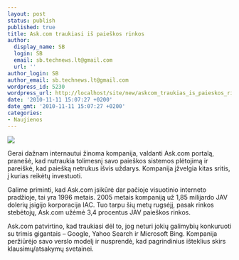 ```yaml
---
layout: post
status: publish
published: true
title: Ask.com traukiasi iš paieškos rinkos
author:
  display_name: SB
  login: SB
  email: sb.technews.lt@gmail.com
  url: ''
author_login: SB
author_email: sb.technews.lt@gmail.com
wordpress_id: 5230
wordpress_url: http://localhost/site/new/askcom_traukias_is_paieskos_rinkos/
date: '2010-11-11 15:07:27 +0200'
date_gmt: '2010-11-11 15:07:27 +0200'
categories:
- Naujienos
---
```

<div class="imgright"><img src="http://www.ipix.lt/images/47652116.jpg"  /></div>
<p>Gerai dažnam internautui žinoma kompanija, valdanti Ask.com portalą, pranešė, kad nutraukia tolimesnį savo paieškos sistemos plėtojimą ir pareiškė, kad paiešką netrukus išvis uždarys. Kompanija įžvelgia kitas sritis, į kurias reikėtų investuoti.</p>
<p>Galime priminti, kad Ask.com įsikūrė dar pačioje visuotinio interneto pradžioje, tai yra 1996 metais. 2005 metais kompaniją už 1,85 milijardo JAV dolerių įsigijo korporacija IAC. Tuo tarpu šių metų rugsėjį, pasak rinkos stebėtojų, Ask.com užėmė 3,4 procentus JAV paieškos rinkos.</p>
<p>Ask.com patvirtino, kad traukiasi dėl to, jog neturi jokių galimybių konkuruoti su trimis gigantais – Google, Yahoo Search ir Microsoft Bing. Kompanija peržiūrėjo savo verslo modelį ir nusprendė, kad pagrindinius išteklius skirs klausimų/atsakymų svetainei.<br /></p>
